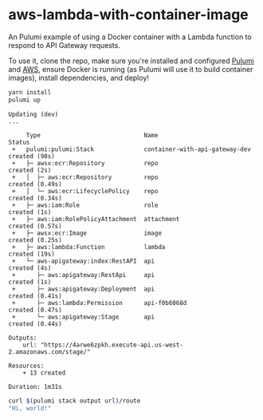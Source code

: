 # aws-lambda-with-container-image

An Pulumi example of using a Docker container with a Lambda function to respond to API Gateway requests.

To use it, clone the repo, make sure you're installed and configured [Pulumi](https://www.pulumi.com/docs/install/) and [AWS](https://www.pulumi.com/registry/packages/aws/installation-configuration/), ensure Docker is running (as Pulumi will use it to build container images), install dependencies, and deploy!

```bash
yarn install
pulumi up
```

```
Updating (dev)
...

     Type                             Name                            Status
 +   pulumi:pulumi:Stack              container-with-api-gateway-dev  created (90s)
 +   ├─ awsx:ecr:Repository           repo                            created (2s)
 +   │  ├─ aws:ecr:Repository         repo                            created (0.49s)
 +   │  └─ aws:ecr:LifecyclePolicy    repo                            created (0.34s)
 +   ├─ aws:iam:Role                  role                            created (1s)
 +   ├─ aws:iam:RolePolicyAttachment  attachment                      created (0.57s)
 +   ├─ awsx:ecr:Image                image                           created (0.25s)
 +   ├─ aws:lambda:Function           lambda                          created (19s)
 +   └─ aws-apigateway:index:RestAPI  api                             created (4s)
 +      ├─ aws:apigateway:RestApi     api                             created (1s)
 +      ├─ aws:apigateway:Deployment  api                             created (0.41s)
 +      ├─ aws:lambda:Permission      api-f0b6068d                    created (0.47s)
 +      └─ aws:apigateway:Stage       api                             created (0.44s)

Outputs:
    url: "https://4arwe6zpkh.execute-api.us-west-2.amazonaws.com/stage/"

Resources:
    + 13 created

Duration: 1m31s
```

```bash
curl $(pulumi stack output url)/route
"Hi, world!"
```
